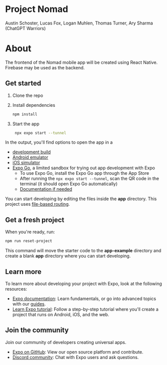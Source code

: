 # Project Nomad
Austin Schoster, Lucas Fox, Logan Muhlen, Thomas Turner, Ary Sharma (ChatGPT Warriors)

# About
The frontend of the Nomad mobile app will be created using React Native. Firebase may be used as the backend.


## Get started
1. Clone the repo
2. Install dependencies
   ```bash
   npm install
   ```

2. Start the app

   ```bash
    npx expo start --tunnel
   ```

In the output, you'll find options to open the app in a
- [development build](https://docs.expo.dev/develop/development-builds/introduction/)
- [Android emulator](https://docs.expo.dev/workflow/android-studio-emulator/)
- [iOS simulator](https://docs.expo.dev/workflow/ios-simulator/)
- [Expo Go](https://expo.dev/go), a limited sandbox for trying out app development with Expo
   - To use Expo Go, install the Expo Go app through the App Store
   - After running the `npx expo start --tunnel`, scan the QR code in the terminal (it should open Expo Go automatically)
   - [Documentation if needed](https://docs.expo.dev/get-started/start-developing/)

You can start developing by editing the files inside the **app** directory. This project uses [file-based routing](https://docs.expo.dev/router/introduction).

## Get a fresh project

When you're ready, run:

```bash
npm run reset-project
```

This command will move the starter code to the **app-example** directory and create a blank **app** directory where you can start developing.

## Learn more

To learn more about developing your project with Expo, look at the following resources:

- [Expo documentation](https://docs.expo.dev/): Learn fundamentals, or go into advanced topics with our [guides](https://docs.expo.dev/guides).
- [Learn Expo tutorial](https://docs.expo.dev/tutorial/introduction/): Follow a step-by-step tutorial where you'll create a project that runs on Android, iOS, and the web.

## Join the community

Join our community of developers creating universal apps.

- [Expo on GitHub](https://github.com/expo/expo): View our open source platform and contribute.
- [Discord community](https://chat.expo.dev): Chat with Expo users and ask questions.
